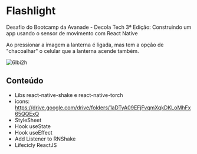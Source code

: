 # Flashlight

Desafio do Bootcamp da Avanade - Decola Tech 3ª Edição: 
Construindo um app usando o sensor de movimento com React Native

Ao pressionar a imagem a lanterna é ligada, mas tem a opção de "chacoalhar" o celular que a lanterna acende também.

![6lbi2h](https://user-images.githubusercontent.com/77070514/176583334-292e44fe-5b18-4f63-93ad-e9db24061b5a.gif)

## Conteúdo 

- Libs react-native-shake e react-native-torch
- icons: https://drive.google.com/drive/folders/1aDTyA09EFjFvqmXqkDKLoMhFx65QQExQ
- StyleSheet
- Hook useState
- Hook useEffect
- Add Listener to RNShake
- Lifecicly ReactJS
